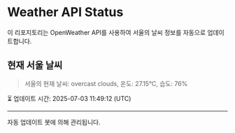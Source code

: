 
# Weather API Status

이 리포지토리는 OpenWeather API를 사용하여 서울의 날씨 정보를 자동으로 업데이트합니다.

## 현재 서울 날씨
> 서울의 현재 날씨: overcast clouds, 온도: 27.15°C, 습도: 76%

⏳ 업데이트 시간: 2025-07-03 11:49:12 (UTC)

---
자동 업데이트 봇에 의해 관리됩니다.
